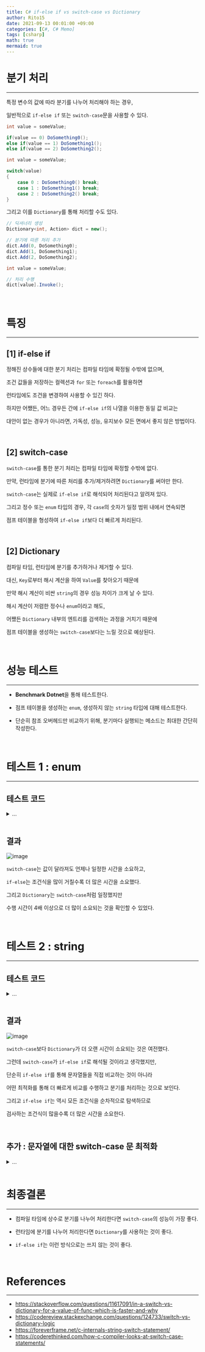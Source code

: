 ```yaml
---
title: C# if-else if vs switch-case vs Dictionary
author: Rito15
date: 2021-09-13 00:01:00 +09:00
categories: [C#, C# Memo]
tags: [csharp]
math: true
mermaid: true
---
```


# 분기 처리
---

특정 변수의 값에 따라 분기를 나누어 처리해야 하는 경우,

일반적으로 `if-else if` 또는 `switch-case`문을 사용할 수 있다.

```cs
int value = someValue;

if(value == 0) DoSomething0();
else if(value == 1) DoSomething1();
else if(value == 2) DoSomething2();
```

```cs
int value = someValue;

switch(value)
{
    case 0 : DoSomething0() break;
    case 1 : DoSomething1() break;
    case 2 : DoSomething2() break;
}
```

그리고 이를 `Dictionary`를 통해 처리할 수도 있다.

```cs
// 딕셔너리 생성
Dictionary<int, Action> dict = new();

// 분기에 따른 처리 추가
dict.Add(0, DoSomething0);
dict.Add(1, DoSomething1);
dict.Add(2, DoSomething2);
```

```cs
int value = someValue;

// 처리 수행
dict[value].Invoke();
```

<br>

# 특징
---

## **[1] if-else if**

정해진 상수들에 대한 분기 처리는 컴파일 타임에 확정될 수밖에 없으며,

조건 값들을 저장하는 컬렉션과 `for` 또는 `foreach`를 활용하면

런타임에도 조건을 변경하여 사용할 수 있긴 하다.

하지만 어쨌든, 어느 경우든 간에 `if-else if`의 나열을 이용한 동일 값 비교는

대안이 없는 경우가 아니라면, 가독성, 성능, 유지보수 모든 면에서 좋지 않은 방법이다.

<br>

## **[2] switch-case**

`switch-case`를 통한 분기 처리는 컴파일 타임에 확정할 수밖에 없다.

만약, 런타임에 분기에 따른 처리를 추가/제거하려면 `Dictionary`를 써야만 한다.

`switch-case`는 실제로 `if-else if`로 해석되어 처리된다고 알려져 있다.

그리고 정수 또는 `enum` 타입의 경우, 각 `case`의 숫자가 일정 범위 내에서 연속되면

점프 테이블을 형성하여 `if-else if`보다 더 빠르게 처리된다.

<br>

## **[2] Dictionary**

컴파일 타임, 런타임에 분기를 추가하거나 제거할 수 있다.

대신, `Key`로부터 해시 계산을 하여 `Value`를 찾아오기 때문에

만약 해시 계산이 비싼 `string`의 경우 성능 차이가 크게 날 수 있다.

해시 계산이 저렴한 정수나 `enum`이라고 해도,

어쨌든 `Dictionary` 내부의 엔트리를 검색하는 과정을 거치기 때문에

점프 테이블을 생성하는 `switch-case`보다는 느릴 것으로 예상된다.

<br>

# 성능 테스트
---

- **Benchmark Dotnet**을 통해 테스트한다.

- 점프 테이블을 생성하는 `enum`, 생성하지 않는 `string` 타입에 대해 테스트한다.

- 단순히 참조 오버헤드만 비교하기 위해, 분기마다 실행되는 메소드는 최대한 간단히 작성한다.

<br>

# 테스트 1 : enum
---

## **테스트 코드**

<details>
<summary markdown="span"> 
...
</summary>

```cs
public enum MyEnum
{
    A0, A1, A2, A3, A4, A5, A6, A7, A8, A9, A10, A11,
}

[ParamsAllValues]// 모든 enum 순회
public MyEnum currentKey;

public Dictionary<MyEnum, Action> dict;
public int dest;

[GlobalSetup]
public void GlobalSetup()
{
    dict = new Dictionary<MyEnum, Action>();

    MyEnum[] allEnumValues =
        Enum.GetValues(typeof(MyEnum))
        .Cast<MyEnum>()
        .ToArray();

    foreach (var e in allEnumValues)
    {
        dict.Add(e, Job);
    }
}

[Benchmark(Baseline = true)]
public void Switch_Case()
{
    switch (currentKey)
    {
        case MyEnum.A0: Job(); break;
        case MyEnum.A1: Job(); break;
        case MyEnum.A2: Job(); break;
        case MyEnum.A3: Job(); break;
        case MyEnum.A4: Job(); break;
        case MyEnum.A5: Job(); break;
        case MyEnum.A6: Job(); break;
        case MyEnum.A7: Job(); break;
        case MyEnum.A8: Job(); break;
        case MyEnum.A9: Job(); break;
        case MyEnum.A10: Job(); break;
        case MyEnum.A11: Job(); break;
    }
}

[Benchmark]
public void If_Else()
{
    if (currentKey == MyEnum.A0) Job();
    else if (currentKey == MyEnum.A0) Job();
    else if (currentKey == MyEnum.A1) Job();
    else if (currentKey == MyEnum.A2) Job();
    else if (currentKey == MyEnum.A3) Job();
    else if (currentKey == MyEnum.A4) Job();
    else if (currentKey == MyEnum.A5) Job();
    else if (currentKey == MyEnum.A6) Job();
    else if (currentKey == MyEnum.A7) Job();
    else if (currentKey == MyEnum.A8) Job();
    else if (currentKey == MyEnum.A9) Job();
    else if (currentKey == MyEnum.A10) Job();
    else if (currentKey == MyEnum.A11) Job();
}

[Benchmark]
public void Dictionary()
{
    dict[currentKey].Invoke();
}

private void Job() => dest = (int)currentKey;
```

</details>

<br>

## **결과**

![image](https://user-images.githubusercontent.com/42164422/132987875-ec2cbc6a-de6f-4d48-b99c-b02fd7c30ea3.png)

`switch-case`는 값이 달라져도 언제나 일정한 시간을 소요하고,

`if-else`는 조건식을 많이 거칠수록 더 많은 시간을 소요했다.

그리고 `Dictionary`는 `switch-case`처럼 일정했지만

수행 시간이 4배 이상으로 더 많이 소요되는 것을 확인할 수 있었다.


<br>

# 테스트 2 : string
---

## **테스트 코드**

<details>
<summary markdown="span"> 
...
</summary>

```cs
public IEnumerable<object> stringKeys()
{
    yield return "0000000000";
    yield return "0000000001";
    yield return "0000000002";
    yield return "0000000003";
    yield return "0000000004";
    yield return "0000000005";
    yield return "0000000006";
    yield return "0000000007";
    yield return "0000000008";
    yield return "0000000009";
}

[ParamsSource(nameof(stringKeys))]
public string currentKey;

public Dictionary<string, Action> dict;
public volatile int dest;

[GlobalSetup]
public void GlobalSetup()
{
    dict = new Dictionary<string, Action>();

    foreach (string item in stringKeys())
    {
        dict.Add(item, Job);
    }
}

[Benchmark(Baseline = true)]
public void Switch_Case()
{
    switch (currentKey)
    {
        case "0000000000": Job(); break;
        case "0000000001": Job(); break;
        case "0000000002": Job(); break;
        case "0000000003": Job(); break;
        case "0000000004": Job(); break;
        case "0000000005": Job(); break;
        case "0000000006": Job(); break;
        case "0000000007": Job(); break;
        case "0000000008": Job(); break;
        case "0000000009": Job(); break;
    }
}

[Benchmark]
public void If_Else()
{
    if (currentKey == "0000000000") Job();
    else if (currentKey == "0000000001") Job();
    else if (currentKey == "0000000002") Job();
    else if (currentKey == "0000000003") Job();
    else if (currentKey == "0000000004") Job();
    else if (currentKey == "0000000005") Job();
    else if (currentKey == "0000000006") Job();
    else if (currentKey == "0000000007") Job();
    else if (currentKey == "0000000008") Job();
    else if (currentKey == "0000000009") Job();
}

[Benchmark]
public void Dictionary()
{
    dict[currentKey].Invoke();
}

private void Job() => dest = 123123;
```

</details>

<br>

## **결과**

![image](https://user-images.githubusercontent.com/42164422/132988493-a0d6b0ef-6c2f-4411-93f9-13643e46454c.png)

`switch-case`보다 `Dictionary`가 더 오랜 시간이 소요되는 것은 여전했다.

그런데 `switch-case`가 `if-else if`로 해석될 것이라고 생각했지만,

단순히 `if-else if`를 통해 문자열들을 직접 비교하는 것이 아니라

어떤 최적화를 통해 더 빠르게 비교를 수행하고 분기를 처리하는 것으로 보인다.

그리고 `if-else if`는 역시 모든 조건식을 순차적으로 탐색하므로

검사하는 조건식이 많을수록 더 많은 시간을 소요한다.

<br>

## **추가 : 문자열에 대한 switch-case 문 최적화**

<details>
<summary markdown="span"> 
...
</summary>

어셈블리를 디컴파일하여 CIL을 열어보면 `switch-case`는 시작 부분에

```
call       uint32 '<PrivateImplementationDetails>'::ComputeStringHash(string)
```

이런 부분이 있다.

`string`을 매개변수로 받아 `uint` 타입의 해시 결과를 리턴하는 메소드로 보인다.

이를 자세히 확인하기 위해 `DotPeek`을 이용해 컴파일러가 생성하는 코드를 살펴보았다.

```cs
public void Switch_Case()
{
  string currentKey = this.currentKey;
  switch (\u003CPrivateImplementationDetails\u003E.ComputeStringHash(currentKey))
  {
    case 1434475458:
      if (!(currentKey == "0000000009"))
        break;
      this.Job();
      break;
    case 1451253077:
      if (!(currentKey == "0000000008"))
        break;
      this.Job();
      break;
    case 1468030696:
      if (!(currentKey == "0000000007"))
        break;
      this.Job();
      break;
    case 1484808315:
      if (!(currentKey == "0000000006"))
        break;
      this.Job();
      break;
    case 1501585934:
      if (!(currentKey == "0000000005"))
        break;
      this.Job();
      break;
    case 1518363553:
      if (!(currentKey == "0000000004"))
        break;
      this.Job();
      break;
    case 1535141172:
      if (!(currentKey == "0000000003"))
        break;
      this.Job();
      break;
    case 1551918791:
      if (!(currentKey == "0000000002"))
        break;
      this.Job();
      break;
    case 1568696410:
      if (!(currentKey == "0000000001"))
        break;
      this.Job();
      break;
    case 1585474029:
      if (!(currentKey == "0000000000"))
        break;
      this.Job();
      break;
  }
}
```

각 `case` 값들이 문자열로 되어 있지 않고, 정수 값으로 되어 있다.

일단 컴파일 전 소스 코드의 `case` 문자열들을 해시 계산을 통해 미리 정수로 바꿔놓고,

런타임에 `switch-case`문이 실행될 때마다 입력되는 문자열을

`ComputeStringHash(string)` 메소드에 넣고 `uint` 정수를 반환받아

그 값을 통해 해당하는 `case`로 점프하여 실행하는 것으로 보인다.

그리고 각 `case`에 도달했더라도, 문자열이 정확히 일치하는지 재확인하는 코드도 확인할 수 있다.

</details>

<br>



# 최종결론
---

- 컴파일 타임에 상수로 분기를 나누어 처리한다면 `switch-case`의 성능이 가장 좋다.

- 런타임에 분기를 나누어 처리한다면 `Dictionary`를 사용하는 것이 좋다.

- `if-else if`는 이런 방식으로는 쓰지 않는 것이 좋다.



<br>

# References
---
- <https://stackoverflow.com/questions/11617091/in-a-switch-vs-dictionary-for-a-value-of-func-which-is-faster-and-why>
- <https://codereview.stackexchange.com/questions/124733/switch-vs-dictionary-logic>
- <https://foreverframe.net/c-internals-string-switch-statement/>
- <https://coderethinked.com/how-c-compiler-looks-at-switch-case-statements/>